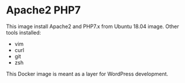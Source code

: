 # Apache2 PHP7
This image install Apache2 and PHP7.x from Ubuntu 18.04 image. Other tools installed:
- vim
- curl
- git
- zsh

This Docker image is meant as a layer for WordPress development.